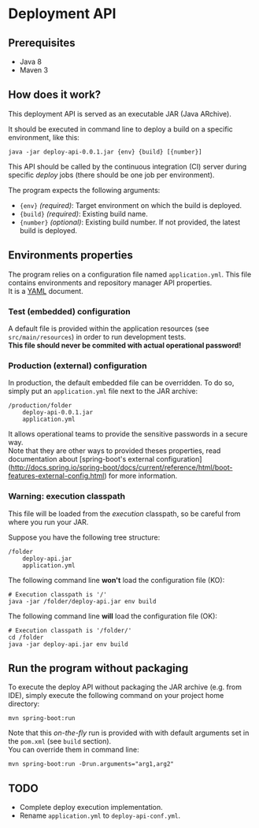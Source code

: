 # Deployment API

## Prerequisites
* Java 8
* Maven 3


## How does it work?
This deployment API is served as an executable JAR (Java ARchive).

It should be executed in command line to deploy a build on a specific environment, like this:
```
java -jar deploy-api-0.0.1.jar {env} {build} [{number}]
```

This API should be called by the continuous integration (CI) server during specific *deploy* jobs (there should be one job per environment).


The program expects the following arguments:
* `{env}` *(required)*: Target environment on which the build is deployed.
* `{build}` *(required)*: Existing build name.
* `{number}` *(optional)*: Existing build number. If not provided, the latest build is deployed.


## Environments properties
The program relies on a configuration file named `application.yml`. This file contains environments and repository manager API properties.  
It is a [YAML](http://yaml.org/) document.

### Test (embedded) configuration
A default file is provided within the application resources (see `src/main/resources`) in order to run development tests.  
**This file should never be commited with actual operational password!**

### Production (external) configuration
In production, the default embedded file can be overridden. To do so, simply put an `application.yml` file next to the JAR archive:
```
/production/folder
    deploy-api-0.0.1.jar
    application.yml
```

It allows operational teams to provide the sensitive passwords in a secure way.  
Note that they are other ways to provided theses properties, 
read documentation about [spring-boot's external configuration] (http://docs.spring.io/spring-boot/docs/current/reference/html/boot-features-external-config.html)
for more information.

### Warning: execution classpath
This file will be loaded from the *execution* classpath, so be careful from where you run your JAR.

Suppose you have the following tree structure:
```
/folder
    deploy-api.jar
    application.yml
```

The following command line **won't** load the configuration file (KO):
```
# Execution classpath is '/'
java -jar /folder/deploy-api.jar env build
```

The following command line **will** load the configuration file (OK):
```
# Execution classpath is '/folder/'
cd /folder
java -jar deploy-api.jar env build
```


## Run the program without packaging
To execute the deploy API without packaging the JAR archive (e.g. from IDE), simply execute the following command on your project home directory:
```
mvn spring-boot:run
```
Note that this *on-the-fly* run is provided with with default arguments set in the `pom.xml` (see `build` section).  
You can override them in command line:
```
mvn spring-boot:run -Drun.arguments="arg1,arg2"
```


## TODO
- Complete deploy execution implementation.
- Rename `application.yml` to `deploy-api-conf.yml`.
